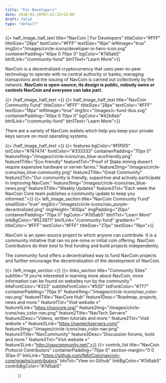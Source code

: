 ```yaml
---
title: "For Developers"
date: 2018-03-20T07:41:22+13:00
draft: false
type: "default"
---
```

{{< half_image_half_text
    title="NavCoin | For Developers"
    titleColor="#FFF"
    titleSize="28px"
    textColor="#FFF"
    textSize="16px"
    leftImage="true"
    imgSrc="/images/circle-icons/developer-is-hero-icon.svg"
    containerPadding="40px 0 70px 0"
    bgColor="#7d5ab5"
    btn1Link="/community-fund"
    btn1Text="Learn More">}}
    <p>NavCoin is a decentralized cryptocurrency that uses peer-to-peer technology to operate with no central authority or banks; managing transactions and the issuing of NavCoin is carried out collectively by the network. <b>NavCoin is open-source; its design is public, nobody owns or controls NavCoin and everyone can take part.</b></p>
{{< /half_image_half_text >}}
{{< half_image_half_text
    title="NavCoin Community Fund"
    titleColor="#FFF"
    titleSize="28px"
    textColor="#FFF"
    textSize="16px"
    leftImage="true"
    imgSrc="/images/c-fund-illus.svg"
    containerPadding="40px 0 70px 0"
    bgColor="#42b6eb"
    btn1Link="/community-fund"
    btn1Text="Learn More">}}
    <p>There are a variety of NavCoin wallets which help you keep your private keys secure on most operating systems.</p>
{{< /half_image_half_text >}}
{{< features
    bgColor="#f5f5f5"
    txtColor="#747474"
    fontColor="#333333"
    containerPadding="70px 0"
    feature1Img="/images/circle-icons/nav_blue-ecofriendly.png"
    feature1Title="Eco-friendly"
    feature1Txt="Proof of Stake mining doesn’t require expensive hardware or server farms."
    feature2Img="/images/circle-icons/nav_blue-community.png"
    feature2Title="Great Community"
    feature2Txt="Our community is friendly, supportive and actively participate in improving NavCoin."
    feature3Img="/images/circle-icons/nav_blue-news.png"
    feature3Title="Weekly Updates"
    feature3Txt="Each week the NavCoin Core team publishes a community update to keep you informed.">}}
{{< left_image_section
    title="NavCoin Community Fund"
    smallSize="true"
    imgSrc="/images/circle-icons/nav_purple-decentralized.png"
    imgHeight="400px"
    imgPadding="20px"
    containerPadding="70px 0"
    bgColor="#7d5ab5"
    btn1Txt="Learn More"
    linkBgColor="#523971"
    btn1Link="/community-fund"
    gradient=""
    titleColor="#FFF"
    textColor="#FFF"
    titleSize="27px"
    textSize="16px">}}
    <p>NavCoin is an open-source project to which anyone can contribute. It is a community initiative that ran no pre-mine or initial coin offering. NavCoin Contributors do their best to find funding and build projects independently.</p>
    <p>The community fund offers a decentralised way to fund NavCoin projects and further encourage the decentralisation of the development of NavCoin.</p>
{{< /left_image_section >}}
{{< links_section
title="Community Sites"
subtitle="If you’re interested in learning more about NavCoin, more information can be found on websites run by the community."
titleFontColor="#333"
subtitleFontColor="#555"
txtFontColor="#777"
containerPadding="70px 0"
feature1Img="/images/circle-icons/nav_color-nav.png"
feature1Title="NavCore Hub"
feature1Desc="Roadmap, projects, news and more."
feature1Txt="Visit website »"
feature1Link="https://navcore.org/"
feature2Img="/images/circle-icons/nav_color-nav.png"
feature2Title="NavTech Servers"
feature2Desc="Videos, written tutorials and more."
feature2Txt="Visit website »"
feature2Link="https://navtechservers.com/"
feature3Img="/images/circle-icons/nav_color-nav.png"
feature3Title="NavCommunity"
feature3Desc="Discussion forums, tools and more."
feature3Txt="Visit website »"
feature3Link="http://navcommunity.net/">}}
{{< contrib_list
title="NavCoin Protocol Contributors"
containerPadding="70px 0"
section-margin="0 0 30px 0"
btnLink="https://github.com/NAVCoin/navcoin-core/graphs/contributors"
btnTxt="View on Github"
linkBgColor="#7d5ab5"
contribBgColor="#7d5ab5"
>}}